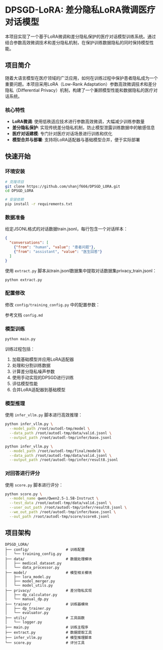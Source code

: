 # DPSGD-LoRA: 差分隐私LoRA微调医疗对话模型

本项目实现了一个基于LoRA微调和差分隐私保护的医疗对话模型训练系统。通过结合参数高效微调技术和差分隐私机制，在保护训练数据隐私的同时保持模型性能。

## 项目简介

随着大语言模型在医疗领域的广泛应用，如何在训练过程中保护患者隐私成为一个重要问题。本项目采用LoRA（Low-Rank Adaptation）参数高效微调技术和差分隐私（Differential Privacy）机制，构建了一个兼顾模型性能和数据隐私的医疗对话系统。

### 核心特性

- **LoRA微调**: 使用低秩适应技术进行参数高效微调，大幅减少训练参数量
- **差分隐私保护**: 实现传统差分隐私机制，防止模型泄露训练数据中的敏感信息
- **医疗对话建模**: 专门针对医疗对话场景进行训练和优化
- **模型合并与部署**: 支持将LoRA适配器与基础模型合并，便于实际部署

## 快速开始

### 环境安装

```bash
# 克隆项目
git clone https://github.com/shanjf666/DPSGD_LORA.git
cd DPSGD_LORA

# 安装依赖
pip install -r requirements.txt
```

### 数据准备

给定JSONL格式的对话数据train.jsonl，每行包含一个对话样本：

```json
{
  "conversations": [
    {"from": "human", "value": "患者问题"},
    {"from": "assistant", "value": "医生回答"}
  ]
}
```

使用 `extract.py` 脚本从train.jsonl数据集中提取对话数据集privacy_train.jsonl：

```bash
python extract.py
```

### 配置修改

修改 `config/training_config.py` 中的配置参数：

参考文档 `config.md`

### 模型训练

```bash
python main.py
```

训练过程包括：
1. 加载基础模型并应用LoRA适配器
2. 处理和分割训练数据
3. 计算差分隐私噪声参数
4. 使用手动实现的DPSGD进行训练
5. 评估模型性能
6. 合并LoRA适配器到基础模型

### 模型推理

使用 `infer_vllm.py` 脚本进行高效推理：

```bash
python infer_vllm.py \
  --model_path /root/autodl-tmp/model \
  --data_path /root/autodl-tmp/data/valid.jsonl \
  --output_path /root/autodl-tmp/infer/base.jsonl

python infer_vllm.py \
  --model_path /root/autodl-tmp/final/model8 \
  --data_path /root/autodl-tmp/data/valid.jsonl \
  --output_path /root/autodl-tmp/infer/result8.jsonl
```

### 对回答进行评分

使用 `score.py` 脚本进行评分：

```bash
python score.py \
  --model_name qwen/Qwen2.5-1.5B-Instruct \
  --test_data /root/autodl-tmp/data/valid.jsonl \
  --user_out_path /root/autodl-tmp/infer/result8.jsonl \
  --we_out_path /root/autodl-tmp/infer/base.jsonl \
  --out_path /root/autodl-tmp/score/score8.jsonl
```

## 项目架构

```
DPSGD_LORA/
├── config/                 # 训练配置
│   └── training_config.py
├── data/                   # 数据处理模块
│   ├── medical_dataset.py
│   └── data_processor.py
├── model/                  # 模型相关模块
│   ├── lora_model.py
│   ├── model_merger.py
│   └── model_utils.py
├── privacy/                # 差分隐私实现
│   ├── dp_calculator.py
│   └── manual_dp.py
├── trainer/                # 训练器模块
│   ├── dp_trainer.py
│   └── evaluator.py
├── utils/                  # 工具函数
│   └── logger.py
├── main.py                 # 训练主程序
├── extract.py              # 数据提取工具
├── infer_vllm.py           # 模型推理脚本
└── score.py                # 评分工具
```
